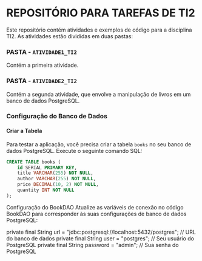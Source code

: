 # REPOSITÓRIO PARA TAREFAS DE TI2

Este repositório contém atividades e exemplos de código para a disciplina TI2. As atividades estão divididas em duas pastas:

### PASTA - `ATIVIDADE1_TI2`

Contém a primeira atividade.

### PASTA - `ATIVIDADE2_TI2`

Contém a segunda atividade, que envolve a manipulação de livros em um banco de dados PostgreSQL.

### Configuração do Banco de Dados

#### Criar a Tabela

Para testar a aplicação, você precisa criar a tabela `books` no seu banco de dados PostgreSQL. Execute o seguinte comando SQL:

```sql
CREATE TABLE books (
    id SERIAL PRIMARY KEY,
    title VARCHAR(255) NOT NULL,
    author VARCHAR(255) NOT NULL,
    price DECIMAL(10, 2) NOT NULL,
    quantity INT NOT NULL
);
```
Configuração do BookDAO
Atualize as variáveis de conexão no código BookDAO para corresponder às suas configurações de banco de dados PostgreSQL:

private final String url = "jdbc:postgresql://localhost:5432/postgres"; // URL do banco de dados
private final String user = "postgres"; // Seu usuário do PostgreSQL
private final String password = "admin"; // Sua senha do PostgreSQL
